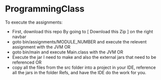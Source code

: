 ProgrammingClass
================

To execute the assignments:
  * First, download this repo By going to [ Download this Zip ] on the right navbar
  * goto bin/assignments/MODULE_NUMBER and execute the relevent assignment with the JVM
  OR
  * goto bin/main and execute Main.class with the JVM
  OR
  * Execute the jar I need to make and also the external jars that need to be referenced
  OR
  * copy all the files from the src folder into a project in your IDE, reference
    all the jars in the folder Refs, and have the IDE do the work for you.
